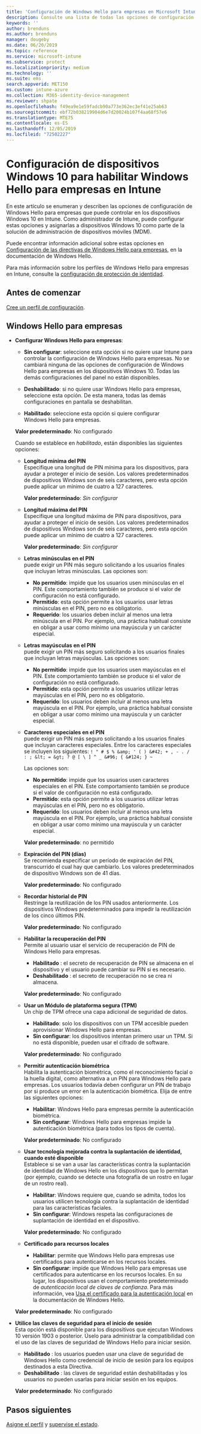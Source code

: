 ```yaml
---
title: 'Configuración de Windows Hello para empresas en Microsoft Intune: Azure | Microsoft Docs'
description: Consulte una lista de todas las opciones de configuración de PIN, biometría y protección contra suplantación de identidad en un perfil de protección de identidad para usar y configurar Windows Hello para empresas en dispositivos Windows 10 en Microsoft Intune.
keywords: ''
author: brenduns
ms.author: brenduns
manager: dougeby
ms.date: 06/20/2019
ms.topic: reference
ms.service: microsoft-intune
ms.subservice: protect
ms.localizationpriority: medium
ms.technology: ''
ms.suite: ems
search.appverid: MET150
ms.custom: intune-azure
ms.collection: M365-identity-device-management
ms.reviewer: shpate
ms.openlocfilehash: f49ea9e1e59fadcb90a773e362ec3ef41e25ab63
ms.sourcegitcommit: ebf72b038219904d6e7d20024b107f4aa68f57e6
ms.translationtype: MTE75
ms.contentlocale: es-ES
ms.lasthandoff: 12/05/2019
ms.locfileid: "72502227"
---
```

# <a name="windows-10-device-settings-to-enable-windows-hello-for-business-in-intune"></a>Configuración de dispositivos Windows 10 para habilitar Windows Hello para empresas en Intune

En este artículo se enumeran y describen las opciones de configuración de Windows Hello para empresas que puede controlar en los dispositivos Windows 10 en Intune. Como administrador de Intune, puede configurar estas opciones y asignarlas a dispositivos Windows 10 como parte de la solución de administración de dispositivos móviles (MDM). 

Puede encontrar información adicional sobre estas opciones en [Configuración de las directivas de Windows Hello para empresas](https://docs.microsoft.com/windows/security/identity-protection/hello-for-business/hello-cert-trust-policy-settings), en la documentación de Windows Hello.


Para más información sobre los perfiles de Windows Hello para empresas en Intune, consulte la [configuración de protección de identidad](identity-protection-configure.md).

## <a name="before-you-begin"></a>Antes de comenzar

[Cree un perfil de configuración](identity-protection-configure.md#create-the-device-profile).

## <a name="windows-hello-for-business"></a>Windows Hello para empresas
- **Configurar Windows Hello para empresas**:
  - **Sin configurar**: seleccione esta opción si no quiere usar Intune para controlar la configuración de Windows Hello para empresas. No se cambiará ninguna de las opciones de configuración de Windows Hello para empresas en los dispositivos Windows 10. Todas las demás configuraciones del panel no están disponibles.

  - **Deshabilitado**: si no quiere usar Windows Hello para empresas, seleccione esta opción. De esta manera, todas las demás configuraciones en pantalla se deshabilitan.
  - **Habilitado**: seleccione esta opción si quiere configurar Windows Hello para empresas.  
  
  **Valor predeterminado**: No configurado

  Cuando se establece en *habilitado*, están disponibles las siguientes opciones:

  - **Longitud mínima del PIN**  
    Especifique una longitud de PIN mínima para los dispositivos, para ayudar a proteger el inicio de sesión. Los valores predeterminados de dispositivos Windows son de seis caracteres, pero esta opción puede aplicar un mínimo de cuatro a 127 caracteres. 

    **Valor predeterminado**: *Sin configurar*

  - **Longitud máxima del PIN**  
  Especifique una longitud máxima de PIN para dispositivos, para ayudar a proteger el inicio de sesión. Los valores predeterminados de dispositivos Windows son de seis caracteres, pero esta opción puede aplicar un mínimo de cuatro a 127 caracteres.  

    **Valor predeterminado**: *Sin configurar*  

  - **Letras minúsculas en el PIN**  
    puede exigir un PIN más seguro solicitando a los usuarios finales que incluyan letras minúsculas. Las opciones son:

    - **No permitido**: impide que los usuarios usen minúsculas en el PIN. Este comportamiento también se produce si el valor de configuración no está configurado.
    - **Permitido**: esta opción permite a los usuarios usar letras minúsculas en el PIN, pero no es obligatorio.
    - **Requerido**: los usuarios deben incluir al menos una letra minúscula en el PIN. Por ejemplo, una práctica habitual consiste en obligar a usar como mínimo una mayúscula y un carácter especial.

  - **Letras mayúsculas en el PIN**  
    puede exigir un PIN más seguro solicitando a los usuarios finales que incluyan letras mayúsculas. Las opciones son:

    - **No permitido**: impide que los usuarios usen mayúsculas en el PIN. Este comportamiento también se produce si el valor de configuración no está configurado.
    - **Permitido**: esta opción permite a los usuarios utilizar letras mayúsculas en el PIN, pero no es obligatorio.
    - **Requerido**: los usuarios deben incluir al menos una letra mayúscula en el PIN. Por ejemplo, una práctica habitual consiste en obligar a usar como mínimo una mayúscula y un carácter especial.

  - **Caracteres especiales en el PIN**  
    puede exigir un PIN más seguro solicitando a los usuarios finales que incluyan caracteres especiales. Entre los caracteres especiales se incluyen los siguientes: `! " # $ % &amp; ' ( ) &#42; + , - . / : ; &lt; = &gt; ? @ [ \ ] ^ _ &#96; { &#124; } ~`  

    Las opciones son:
    - **No permitido**: impide que los usuarios usen caracteres especiales en el PIN. Este comportamiento también se produce si el valor de configuración no está configurado.
    - **Permitido**: esta opción permite a los usuarios utilizar letras mayúsculas en el PIN, pero no es obligatorio.
    - **Requerido**: los usuarios deben incluir al menos una letra mayúscula en el PIN. Por ejemplo, una práctica habitual consiste en obligar a usar como mínimo una mayúscula y un carácter especial.

    **Valor predeterminado**: no permitido

  - **Expiración del PIN (días)**  
    Se recomienda especificar un período de expiración del PIN, transcurrido el cual hay que cambiarlo. Los valores predeterminados de dispositivo Windows son de 41 días.

    **Valor predeterminado**: No configurado

  - **Recordar historial de PIN**  
    Restringe la reutilización de los PIN usados anteriormente. Los dispositivos Windows predeterminados para impedir la reutilización de los cinco últimos PIN.  

    **Valor predeterminado**: No configurado  

  - **Habilitar la recuperación del PIN**   
    Permite al usuario usar el servicio de recuperación de PIN de Windows Hello para empresas. 
    
    - **Habilitado** : el secreto de recuperación de PIN se almacena en el dispositivo y el usuario puede cambiar su PIN si es necesario.  
    - **Deshabilitado** : el secreto de recuperación no se crea ni almacena.

    **Valor predeterminado**: No configurado

  - **Usar un Módulo de plataforma segura (TPM)**    
    Un chip de TPM ofrece una capa adicional de seguridad de datos.  

    - **Habilitado**: solo los dispositivos con un TPM accesible pueden aprovisionar Windows Hello para empresas.
    - **Sin configurar**: los dispositivos intentan primero usar un TPM. Si no está disponible, pueden usar el cifrado de software.
    
    **Valor predeterminado**: No configurado

  - **Permitir autenticación biométrica**  
     Habilita la autenticación biométrica, como el reconocimiento facial o la huella digital, como alternativa a un PIN para Windows Hello para empresas. Los usuarios todavía deben configurar un PIN de trabajo por si produce un error en la autenticación biométrica. Elija de entre las siguientes opciones:

    - **Habilitar**: Windows Hello para empresas permite la autenticación biométrica.
    - **Sin configurar**: Windows Hello para empresas impide la autenticación biométrica (para todos los tipos de cuenta).

    **Valor predeterminado**: No configurado

  - **Usar tecnología mejorada contra la suplantación de identidad, cuando esté disponible**  
    Establece si se van a usar las características contra la suplantación de identidad de Windows Hello en los dispositivos que lo permitan (por ejemplo, cuando se detecte una fotografía de un rostro en lugar de un rostro real).  
    - **Habilitar**: Windows requiere que, cuando se admita, todos los usuarios utilicen tecnología contra la suplantación de identidad para las características faciales.
    - **Sin configurar**: Windows respeta las configuraciones de suplantación de identidad en el dispositivo.

    **Valor predeterminado**: No configurado

  - **Certificado para recursos locales**  

    - **Habilitar**: permite que Windows Hello para empresas use certificados para autenticarse en los recursos locales.
    - **Sin configurar**: impide que Windows Hello para empresas use certificados para autenticarse en los recursos locales. En su lugar, los dispositivos usan el comportamiento predeterminado de *autenticación local de claves de confianza*. Para más información, vea [Usa el certificado para la autenticación local](https://docs.microsoft.com/windows/security/identity-protection/hello-for-business/hello-cert-trust-policy-settings#use-certificate-for-on-premises-authentication) en la documentación de Windows Hello.  

  **Valor predeterminado**: No configurado

- **Utilice las claves de seguridad para el inicio de sesión**  
  Esta opción está disponible para los dispositivos que ejecutan Windows 10 versión 1903 o posterior. Úselo para administrar la compatibilidad con el uso de las claves de seguridad de Windows Hello para iniciar sesión.  

  - **Habilitado** : los usuarios pueden usar una clave de seguridad de Windows Hello como credencial de inicio de sesión para los equipos destinados a esta Directiva. 
  - **Deshabilitado** : las claves de seguridad están deshabilitadas y los usuarios no pueden usarlas para iniciar sesión en los equipos.   

  **Valor predeterminado**: No configurado

## <a name="next-steps"></a>Pasos siguientes

[Asigne el perfil](../configuration/device-profile-assign.md) y [supervise el estado](../configuration/device-profile-monitor.md).
